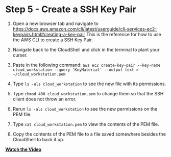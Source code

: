 # Step 5 - Create a SSH Key Pair

1. Open a new browser tab and navigate to
https://docs.aws.amazon.com/cli/latest/userguide/cli-services-ec2-keypairs.html#creating-a-key-pair
This is the reference for how to use the AWS CLI to create a SSH Key Pair.

2. Navigate back to the CloudShell and click in the terminal to plant your curser.
3. Paste in the following command:
`aws ec2 create-key-pair --key-name cloud_workstation --query 'KeyMaterial' --output text > ~/cloud_workstation.pem`
4. Type `ls -als cloud_workstation` to see the new file with its permissions.
5. Type `chmod 400 cloud_workstation.pem` to change them so that the SSH client does
not throw an error.
6. Rerun `ls -als cloud_workstation` to see the new permissions on the PEM file.
7. Type `cat cloud_workstation.pem` to view the contents of the PEM file.
8. Copy the contents of the PEM file to a file saved somewhere besides the CloudShell
to back it up.

**[Watch the Video](https://youtu.be/_t82air0vss)**

